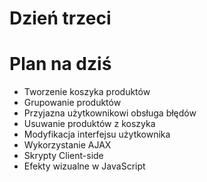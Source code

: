 <!SLIDE title-slide transition=fade>

# Dzień trzeci #

<!SLIDE transition=fade>

# Plan na dziś #
  
  * Tworzenie koszyka produktów
  * Grupowanie produktów
  * Przyjazna użytkownikowi obsługa błędów
  * Usuwanie produktów z koszyka
  * Modyfikacja interfejsu użytkownika
  * Wykorzystanie AJAX
  * Skrypty Client-side
  * Efekty wizualne w JavaScript